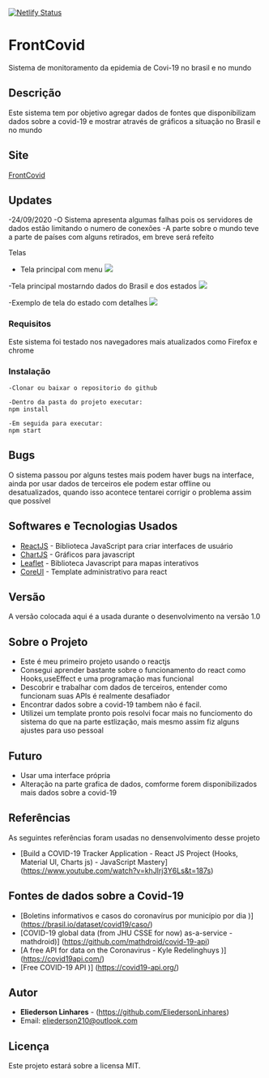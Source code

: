 
[![Netlify Status](https://api.netlify.com/api/v1/badges/1c4bb872-0ceb-455c-a555-35f6db548cb9/deploy-status)](https://app.netlify.com/sites/frontcovid/deploys)



# FrontCovid 

Sistema de monitoramento da epidemia de Covi-19 no brasil e no mundo

## Descrição

Este sistema tem por objetivo agregar dados de fontes que disponibilizam dados sobre a covid-19
e mostrar através de gráficos a situação no Brasil e no mundo


## Site

[FrontCovid](https://frontcovid.netlify.app)

## Updates
-24/09/2020
 -O Sistema apresenta algumas falhas pois os servidores de dados estão limitando o numero de conexões
 -A parte sobre o mundo teve a parte de países com alguns retirados, em breve será refeito 

Telas

- Tela principal com menu
![](t1.png)

-Tela principal mostarndo dados do Brasil e dos estados
![](t2.png)

-Exemplo de tela do estado com detalhes
![](t3.png)


### Requisitos

Este sistema foi testado nos navegadores mais atualizados como Firefox e chrome

### Instalação

```
-Clonar ou baixar o repositorio do github
```
```
-Dentro da pasta do projeto executar:
npm install
```
```
-Em seguida para executar:
npm start
```

## Bugs

O sistema passou por alguns testes mais podem haver bugs na interface, ainda por 
usar dados de terceiros ele podem estar offline ou desatualizados, quando isso
acontece tentarei corrigir o problema assim que possível

## Softwares e Tecnologias Usados


* [ReactJS](https://pt-br.reactjs.org/) - Biblioteca JavaScript para criar interfaces de usuário
* [ChartJS](https://www.chartjs.org/) - Gráficos para javascript
* [Leaflet](https://leafletjs.com/) - Biblioteca Javascript para mapas interativos
* [CoreUI](https://coreui.io/react/) - Template administrativo para react 


## Versão

A versão colocada aqui é a usada durante o desenvolvimento na versão 1.0

## Sobre o Projeto

* Este é meu primeiro projeto usando o reactjs
* Consegui aprender bastante sobre o funcionamento do react como Hooks,useEffect 
e uma programação mas funcional
* Descobrir e trabalhar com dados de terceiros, entender como funcionam suas APIs é realmente
desafiador
* Encontrar dados sobre a covid-19 tambem não é facil.
* Utilizei um template pronto pois resolvi focar mais no funciomento do sistema do que na parte
estlização, mais mesmo assim fiz alguns ajustes para uso pessoal


## Futuro

* Usar uma interface própria 
* Alteração na parte grafica de dados, comforme forem disponibilizados mais dados sobre a covid-19

## Referências

As seguintes referências foram usadas no densenvolvimento desse projeto

* [Build a COVID-19 Tracker Application - React JS Project (Hooks, Material UI, Charts js) - JavaScript Mastery] (https://www.youtube.com/watch?v=khJlrj3Y6Ls&t=187s)

## Fontes de dados sobre a Covid-19

* [Boletins informativos e casos do coronavírus por município por dia )] (https://brasil.io/dataset/covid19/caso/)
* [COVID-19 global data (from JHU CSSE for now) as-a-service - mathdroid)] (https://github.com/mathdroid/covid-19-api)
* [A free API for data on the Coronavirus - Kyle Redelinghuys )] (https://covid19api.com/)
* [Free COVID-19 API )] (https://covid19-api.org/)


## Autor

* **Eliederson Linhares**  - (https://github.com/EliedersonLinhares)
*   Email: eliederson210@outlook.com


## Licença

Este projeto estará sobre a licensa MIT.
